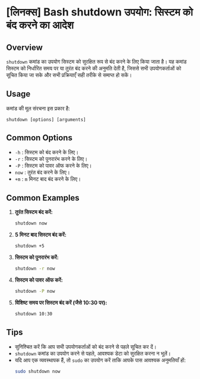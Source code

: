 # [लिनक्स] Bash shutdown उपयोग: सिस्टम को बंद करने का आदेश

## Overview
`shutdown` कमांड का उपयोग सिस्टम को सुरक्षित रूप से बंद करने के लिए किया जाता है। यह कमांड सिस्टम को निर्धारित समय पर या तुरंत बंद करने की अनुमति देती है, जिससे सभी उपयोगकर्ताओं को सूचित किया जा सके और सभी प्रक्रियाएँ सही तरीके से समाप्त हो सकें।

## Usage
कमांड की मूल संरचना इस प्रकार है:
```
shutdown [options] [arguments]
```

## Common Options
- `-h` : सिस्टम को बंद करने के लिए।
- `-r` : सिस्टम को पुनरारंभ करने के लिए।
- `-P` : सिस्टम को पावर ऑफ करने के लिए।
- `now` : तुरंत बंद करने के लिए।
- `+m` : `m` मिनट बाद बंद करने के लिए।

## Common Examples
1. **तुरंत सिस्टम बंद करें:**
   ```bash
   shutdown now
   ```

2. **5 मिनट बाद सिस्टम बंद करें:**
   ```bash
   shutdown +5
   ```

3. **सिस्टम को पुनरारंभ करें:**
   ```bash
   shutdown -r now
   ```

4. **सिस्टम को पावर ऑफ करें:**
   ```bash
   shutdown -P now
   ```

5. **विशिष्ट समय पर सिस्टम बंद करें (जैसे 10:30 पर):**
   ```bash
   shutdown 10:30
   ```

## Tips
- सुनिश्चित करें कि आप सभी उपयोगकर्ताओं को बंद करने से पहले सूचित कर दें।
- `shutdown` कमांड का उपयोग करने से पहले, आवश्यक डेटा को सुरक्षित करना न भूलें।
- यदि आप एक व्यवस्थापक हैं, तो `sudo` का उपयोग करें ताकि आपके पास आवश्यक अनुमतियाँ हों:
  ```bash
  sudo shutdown now
  ```